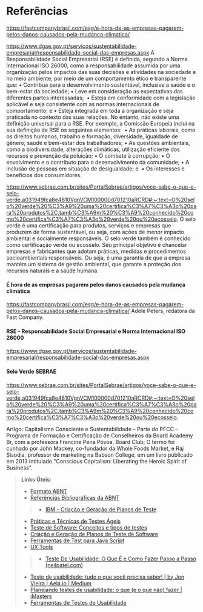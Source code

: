 # Referências

https://fastcompanybrasil.com/esg/e-hora-de-as-empresas-pagarem-pelos-danos-causados-pela-mudanca-climatica/

https://www.dgae.gov.pt/servicos/sustentabilidade-empresarial/responsabilidade-social-das-empresas.aspx
A Responsabilidade Social Empresarial (RSE) é definida, segundo a Norma Internacional ISO 26000, como a responsabilidade assumida por uma organização pelos impactos das suas decisões e atividades na sociedade e no meio ambiente, por meio de um comportamento ético e transparente que:
• Contribua para o desenvolvimento sustentável, inclusive a saúde e o bem-estar da sociedade; • Leve em consideração as expectativas das diferentes partes interessadas;  • Esteja em conformidade com a legislação aplicável e seja consistente com as normas internacionais de comportamento; e • Esteja integrada em toda a organização e seja praticada no contexto das suas relações.
No entanto, não existe uma definição universal para a RSE. Por exemplo, a Comissão Europeia inclui na sua definição de RSE os seguintes elementos: 
• As práticas laborais, como os direitos humanos, trabalho e formação, diversidade, igualdade de género, saúde e bem-estar dos trabalhadores; • As questões ambientais, como a biodiversidade, alterações climáticas, utilização eficiente dos recursos e prevenção da poluição; • O combate à corrupção; • O envolvimento e o contributo para o desenvolvimento da comunidade; • A inclusão de pessoas em situação de desigualdade; e  • Os interesses e benefícios dos consumidores.

https://www.sebrae.com.br/sites/PortalSebrae/artigos/voce-sabe-o-que-e-selo-verde,a031949fca8e4810VgnVCM100000d701210aRCRD#:~:text=O%20selo%20verde%20%C3%A9%20uma%20certifica%C3%A7%C3%A3o%20para%20produtos%2C,tamb%C3%A9m%20%C3%A9%20conhecido%20como%20certifica%C3%A7%C3%A3o%20verde%20ou%20ecosselo.
O selo verde é uma certificação para produtos, serviços e empresas que produzem de forma sustentável, ou seja, com ações de menor impacto ambiental e socialmente responsáveis.
O selo verde também é conhecido como certificação verde ou ecosselo. Seu principal objetivo é chancelar empresas e fabricantes que adotam práticas, medidas e procedimentos socioambientais responsáveis. Ou seja, é uma garantia de que a empresa mantém um sistema de gestão ambiental, que garante a proteção dos recursos naturais e a saúde humana.

#### É hora de as empresas pagarem pelos danos causados pela mudança climática
https://fastcompanybrasil.com/esg/e-hora-de-as-empresas-pagarem-pelos-danos-causados-pela-mudanca-climatica/ Adele Peters, redatora da Fast Company. 

#### RSE - Responsabilidade Social Empresarial e Norma Internacional ISO 26000
https://www.dgae.gov.pt/servicos/sustentabilidade-empresarial/responsabilidade-social-das-empresas.aspx

#### Selo Verde SEBRAE
https://www.sebrae.com.br/sites/PortalSebrae/artigos/voce-sabe-o-que-e-selo-verde,a031949fca8e4810VgnVCM100000d701210aRCRD#:~:text=O%20selo%20verde%20%C3%A9%20uma%20certifica%C3%A7%C3%A3o%20para%20produtos%2C,tamb%C3%A9m%20%C3%A9%20conhecido%20como%20certifica%C3%A7%C3%A3o%20verde%20ou%20ecosselo.

Artigo: Capitalismo Consciente e Sustentabilidade – Parte do PFCC – Programa de Formação e Certificação de Conselheiros da Board Academy Br, com a professora Francine Pena Póvoa, Board Club;
O termo foi cunhado por John Mackey, co-fundador da Whole Foods Market, e 
Raj Sisodia, professor de marketing na Babson College, em um livro publicado em 2013 intitulado "Conscious Capitalism: Liberating the Heroic Spirit of Business”.



> **Links Úteis**:
> - [Formato ABNT](https://www.normastecnicas.com/abnt/trabalhos-academicos/referencias/)
> - [Referências Bibliográficas da ABNT](https://comunidade.rockcontent.com/referencia-bibliografica-abnt/)
> > - [IBM - Criação e Geração de Planos de Teste](https://www.ibm.com/developerworks/br/local/rational/criacao_geracao_planos_testes_software/index.html)
> - [Práticas e Técnicas de Testes Ágeis](http://assiste.serpro.gov.br/serproagil/Apresenta/slides.pdf)
> -  [Teste de Software: Conceitos e tipos de testes](https://blog.onedaytesting.com.br/teste-de-software/)
> - [Criação e Geração de Planos de Teste de Software](https://www.ibm.com/developerworks/br/local/rational/criacao_geracao_planos_testes_software/index.html)
> - [Ferramentas de Test para Java Script](https://geekflare.com/javascript-unit-testing/)
> - [UX Tools](https://uxdesign.cc/ux-user-research-and-user-testing-tools-2d339d379dc7)
> > - [Teste De Usabilidade: O Que É e Como Fazer Passo a Passo (neilpatel.com)](https://neilpatel.com/br/blog/teste-de-usabilidade/)
> - [Teste de usabilidade: tudo o que você precisa saber! | by Jon Vieira | Aela.io | Medium](https://medium.com/aela/teste-de-usabilidade-o-que-voc%C3%AA-precisa-saber-39a36343d9a6/)
> - [Planejando testes de usabilidade: o que (e o que não) fazer | iMasters](https://imasters.com.br/design-ux/planejando-testes-de-usabilidade-o-que-e-o-que-nao-fazer/)
> - [Ferramentas de Testes de Usabilidade](https://www.usability.gov/how-to-and-tools/resources/templates.html)
